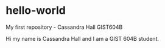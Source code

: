 # hello-world
My first repository - Cassandra Hall GIST604B

Hi my name is Cassandra Hall and I am a GIST 604B student.
